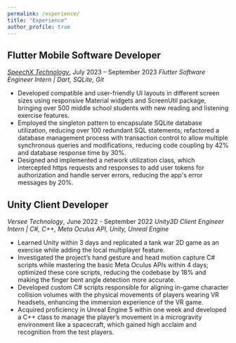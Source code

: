 ```yaml
---
permalink: /experience/
title: "Experience"
author_profile: true
---
```


## Flutter Mobile Software Developer
*[SpeechX Technology](https://www.speechx.cn/en/)*, July 2023 – September 2023
*Flutter Software Engineer Intern | Dart, SQLite, Git*
-	Developed compatible and user-friendly UI layouts in different screen sizes using responsive Material widgets and ScreenUtil package, bringing over 500 middle school students with new reading and listening exercise features.
-	Employed the singleton pattern to encapsulate SQLite database utilization, reducing over 100 redundant SQL statements; refactored a database management process with transaction control to allow multiple synchronous queries and modifications, reducing code coupling by 42% and database response time by 30%.
-	Designed and implemented a network utilization class, which intercepted https requests and responses to add user tokens for authorization and handle server errors, reducing the app's error messages by 20%.


## Unity Client Developer
*Versee Technology*, June 2022 - September 2022
*Unity3D Client Engineer Intern | C#, C++, Meta Oculus API, Unity, Unreal Engine*
- Learned Unity within 3 days and replicated a tank war 2D game as an exercise while adding the local multiplayer feature.
- Investigated the project’s hand gesture and head motion capture C# scripts while mastering the basic Meta Oculus APIs within 4 days; optimized these core scripts, reducing the codebase by 18% and making the finger bent angle detection more accurate.
- Developed custom C# scripts responsible for aligning in-game character collision volumes with the physical movements of players wearing VR headsets, enhancing the immersion experience of the VR game.
- Acquired proficiency in Unreal Engine 5 within one week and developed a C++ class to manage the player’s movement in a microgravity environment like a spacecraft, which gained high acclaim and recognition from the test players.